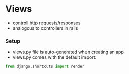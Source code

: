 # Views
- controll http requests/responses
- analogous to controllers in rails

### Setup
- views.py file is auto-generated when creating an app
- views.py comes with the default import:
```python
from django.shortcuts import render
```
